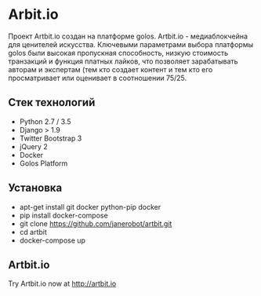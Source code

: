 # Arbit.io

Проект Artbit.io создан на платформе golos.
Artbit.io - медиаблокчейна для ценителей искусства.
Ключевыми параметрами выбора платформы golos были высокая пропускная способность, низкую стоимость транзакций и функция платных лайков, что  позволяет зарабатывать авторам и экспертам (тем кто создает контент и тем кто его просматривает или оценивает в соотношении 75/25. 


## Стек технологий

- Python 2.7 / 3.5
- Django > 1.9
- Twitter Bootstrap 3
- jQuery 2
- Docker
- Golos Platform


## Установка

- apt-get install git docker python-pip docker
- pip install docker-compose
- git clone https://github.com/janerobot/artbit.git 
- cd artbit
- docker-compose up



## Artbit.io

Try Artbit.io now at http://artbit.io


